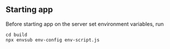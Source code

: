 ## Starting app

Before starting app on the server set environment variables, run 
```
cd build
npx envsub env-config env-script.js
```
